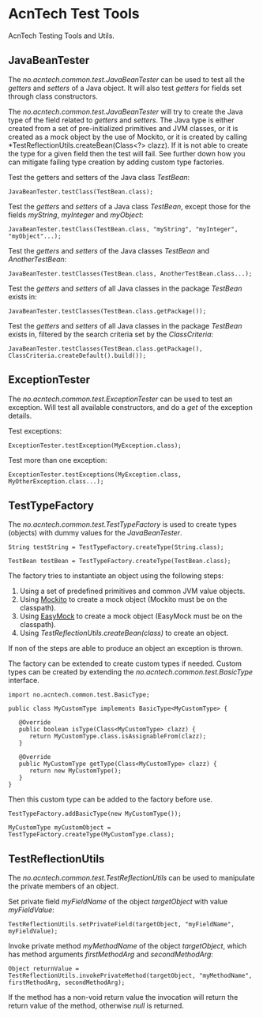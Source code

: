 # AcnTech Test Tools
AcnTech Testing Tools and Utils.

## JavaBeanTester
The *no.acntech.common.test.JavaBeanTester* can be used to test all the *getters* and *setters* of a Java object.
It will also test *getters* for fields set through class constructors.

The *no.acntech.common.test.JavaBeanTester* will try to create the Java type of the field related to *getters* and *setters*.
The Java type is either created from a set of pre-initialized primitives and JVM classes,
or it is created as a mock object by the use of Mockito,
or it is created by calling *TestReflectionUtils.createBean(Class<?> clazz).
If it is not able to create the type for a given field then the test will fail.
See further down how you can mitigate failing type creation by adding custom type factories.

Test the getters and setters of the Java class *TestBean*:
```
JavaBeanTester.testClass(TestBean.class);
```

Test the *getters* and *setters* of a Java class *TestBean*,
except those for the fields *myString*, *myInteger* and *myObject*:
```
JavaBeanTester.testClass(TestBean.class, "myString", "myInteger", "myObject"...);
```

Test the *getters* and *setters* of the Java classes *TestBean* and *AnotherTestBean*:
```
JavaBeanTester.testClasses(TestBean.class, AnotherTestBean.class...);
```

Test the *getters* and *setters* of all Java classes in the package *TestBean* exists in:
```
JavaBeanTester.testClasses(TestBean.class.getPackage());
```

Test the *getters* and *setters* of all Java classes in the package *TestBean* exists in, filtered by the search criteria set by the *ClassCriteria*:
```
JavaBeanTester.testClasses(TestBean.class.getPackage(), ClassCriteria.createDefault().build());
```

## ExceptionTester
The *no.acntech.common.test.ExceptionTester* can be used to test an exception.
Will test all available constructors, and do a *get* of the exception details.

Test exceptions:
```
ExceptionTester.testException(MyException.class);
```

Test more than one exception:
```
ExceptionTester.testExceptions(MyException.class, MyOtherException.class...);
```

## TestTypeFactory
The *no.acntech.common.test.TestTypeFactory* is used to create types (objects) with dummy values for the *JavaBeanTester*.

```
String testString = TestTypeFactory.createType(String.class);
```
```
TestBean testBean = TestTypeFactory.createType(TestBean.class);
```

The factory tries to instantiate an object using the following steps:

1. Using a set of predefined primitives and common JVM value objects.
2. Using [Mockito](http://mockito.org) to create a mock object (Mockito must be on the classpath).
3. Using [EasyMock](http://easymock.org) to create a mock object (EasyMock must be on the classpath).
4. Using *TestReflectionUtils.createBean(class)* to create an object.

If non of the steps are able to produce an object an exception is thrown.

The factory can be extended to create custom types if needed.
Custom types can be created by extending the *no.acntech.common.test.BasicType* interface.

```
import no.acntech.common.test.BasicType;

public class MyCustomType implements BasicType<MyCustomType> {

   @Override
   public boolean isType(Class<MyCustomType> clazz) {
      return MyCustomType.class.isAssignableFrom(clazz);
   }
   
   @Override
   public MyCustomType getType(Class<MyCustomType> clazz) {
      return new MyCustomType();
   }
}
```

Then this custom type can be added to the factory before use.

```
TestTypeFactory.addBasicType(new MyCustomType());

MyCustomType myCustomObject = TestTypeFactory.createType(MyCustomType.class);
```

## TestReflectionUtils
The *no.acntech.common.test.TestReflectionUtils* can be used to manipulate the private members of an object.

Set private field *myFieldName* of the object *targetObject* with value *myFieldValue*:
```
TestReflectionUtils.setPrivateField(targetObject, "myFieldName", myFieldValue);
```

Invoke private method *myMethodName* of the object *targetObject*, which has method arguments *firstMethodArg* and *secondMethodArg*:
```
Object returnValue = TestReflectionUtils.invokePrivateMethod(targetObject, "myMethodName", firstMethodArg, secondMethodArg);
```
If the method has a non-void return value the invocation will return the return value of the method, otherwise *null* is returned.
